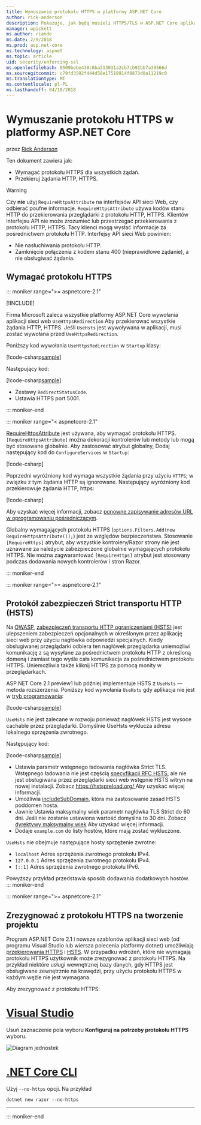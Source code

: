 ```yaml
---
title: Wymuszanie protokołu HTTPS w platformy ASP.NET Core
author: rick-anderson
description: Pokazuje, jak będą musieli HTTPS/TLS w ASP.NET Core aplikacji sieci web.
manager: wpickett
ms.author: riande
ms.date: 2/9/2018
ms.prod: asp.net-core
ms.technology: aspnet
ms.topic: article
uid: security/enforcing-ssl
ms.openlocfilehash: 0509bebe430c6ba213031a2cb7cb91bb7a39566d
ms.sourcegitcommit: c79fd3592f444d58e17518914f8873d0a11219c0
ms.translationtype: MT
ms.contentlocale: pl-PL
ms.lasthandoff: 04/18/2018
---
```

# <a name="enforce-https-in-an-aspnet-core"></a>Wymuszanie protokołu HTTPS w platformy ASP.NET Core

przez [Rick Anderson](https://twitter.com/RickAndMSFT)

Ten dokument zawiera jak:

- Wymagać protokołu HTTPS dla wszystkich żądań.
- Przekieruj żądania HTTP, HTTPS.

> [!WARNING]
> Czy **nie** użyj `RequireHttpsAttribute` na interfejsów API sieci Web, czy odbierać poufne informacje. `RequireHttpsAttribute` używa kodów stanu HTTP do przekierowania przeglądarki z protokołu HTTP, HTTPS. Klientów interfejsu API nie może zrozumieć lub przestrzegać przekierowania z protokołu HTTP, HTTPS. Tacy klienci mogą wysłać informacje za pośrednictwem protokołu HTTP. Interfejsy API sieci Web powinien:
>
>* Nie nasłuchiwania protokołu HTTP.
>* Zamknięcie połączenia z kodem stanu 400 (nieprawidłowe żądanie), a nie obsługiwać żądania.

<a name="require"></a>
## <a name="require-https"></a>Wymagać protokołu HTTPS

::: moniker range=">= aspnetcore-2.1"

[!INCLUDE[](~/includes/2.1.md)]

Firma Microsoft zaleca wszystkie platformy ASP.NET Core wywołania aplikacji sieci web `UseHttpsRedirection` Aby przekierować wszystkie żądania HTTP, HTTPS. Jeśli `UseHsts` jest wywoływana w aplikacji, musi zostać wywołana przed `UseHttpsRedirection`.

Poniższy kod wywołania `UseHttpsRedirection` w `Startup` klasy:

[!code-csharp[sample](enforcing-ssl/sample/Startup.cs?name=snippet1&highlight=13)]


Następujący kod:

[!code-csharp[sample](enforcing-ssl/sample/Startup.cs?name=snippet2&highlight=14-99)]

* Zestawy `RedirectStatusCode`.
* Ustawia HTTPS port 5001.

::: moniker-end


::: moniker range="< aspnetcore-2.1"

[RequireHttpsAttribute](/dotnet/api/Microsoft.AspNetCore.Mvc.RequireHttpsAttribute) jest używana, aby wymagać protokołu HTTPS. `[RequireHttpsAttribute]` można dekoracji kontrolerów lub metody lub mogą być stosowane globalnie. Aby zastosować atrybut globalny, Dodaj następujący kod do `ConfigureServices` w `Startup`:

[!code-csharp[](authentication/accconfirm/sample/WebApp1/Startup.cs?name=snippet2&highlight=4-999)]

Poprzedni wyróżniony kod wymaga wszystkie żądania przy użyciu `HTTPS`; w związku z tym żądania HTTP są ignorowane. Następujący wyróżniony kod przekierowuje żądania HTTP, https:

[!code-csharp[](authentication/accconfirm/sample/WebApp1/Startup.cs?name=snippet_AddRedirectToHttps&highlight=7-999)]

Aby uzyskać więcej informacji, zobacz [ponowne zapisywanie adresów URL w oprogramowaniu pośredniczącym](xref:fundamentals/url-rewriting).

Globalny wymagających protokołu HTTPS (`options.Filters.Add(new RequireHttpsAttribute());`) jest ze względów bezpieczeństwa. Stosowanie `[RequireHttps]` atrybut, aby wszystkie kontrolery/Razor strony nie jest uznawane za należycie zabezpieczone globalnie wymagających protokołu HTTPS. Nie można zagwarantować `[RequireHttps]` atrybut jest stosowany podczas dodawania nowych kontrolerów i stron Razor.

::: moniker-end

::: moniker range=">= aspnetcore-2.1"
<a name="hsts"></a>
## <a name="http-strict-transport-security-protocol-hsts"></a>Protokół zabezpieczeń Strict transportu HTTP (HSTS)

Na [OWASP](https://www.owasp.org/index.php/About_The_Open_Web_Application_Security_Project), [zabezpieczeń transportu HTTP ograniczeniami (HSTS)](https://www.owasp.org/index.php/HTTP_Strict_Transport_Security_Cheat_Sheet) jest ulepszeniem zabezpieczeń opcjonalnych w określonym przez aplikację sieci web przy użyciu nagłówka odpowiedzi specjalnych. Kiedy obsługiwanej przeglądarki odbiera ten nagłówek przeglądarka uniemożliwi komunikację z są wysyłane za pośrednictwem protokołu HTTP z określoną domeną i zamiast tego wyśle cała komunikacja za pośrednictwem protokołu HTTPS. Uniemożliwia także kliknij HTTPS za pomocą monity w przeglądarkach.

ASP.NET Core 2.1 preview1 lub później implementuje HSTS z `UseHsts` — metoda rozszerzenia. Poniższy kod wywołania `UseHsts` gdy aplikacja nie jest w [tryb programowania](xref:fundamentals/environments):

[!code-csharp[sample](enforcing-ssl/sample/Startup.cs?name=snippet1&highlight=10)]

`UseHsts` nie jest zalecane w rozwoju ponieważ nagłówek HSTS jest wysoce cachable przez przeglądarki. Domyślnie UseHsts wyklucza adresu lokalnego sprzężenia zwrotnego.

Następujący kod:

[!code-csharp[sample](enforcing-ssl/sample/Startup.cs?name=snippet2&highlight=5-12)]

* Ustawia parametr wstępnego ładowania nagłówka Strict TLS. Wstępnego ładowania nie jest częścią [specyfikacji RFC HSTS](https://tools.ietf.org/html/rfc6797), ale nie jest obsługiwana przez przeglądarki sieci web wstępnie HSTS witryn na nowej instalacji. Zobacz [ https://hstspreload.org/ ](https://hstspreload.org/) Aby uzyskać więcej informacji.
* Umożliwia [includeSubDomain](https://tools.ietf.org/html/rfc6797#section-6.1.2), która ma zastosowanie zasad HSTS poddomen hosta. 
* Jawnie Ustawia maksymalny wiek parametr nagłówka TLS Strict do 60 dni. Jeśli nie zostanie ustawiona wartość domyślna to 30 dni. Zobacz [dyrektywy maksymalny wiek](https://tools.ietf.org/html/rfc6797#section-6.1.1) Aby uzyskać więcej informacji.
* Dodaje `example.com` do listy hostów, które mają zostać wykluczone.

`UseHsts` nie obejmuje następujące hosty sprzężenie zwrotne:

* `localhost` Adres sprzężenia zwrotnego protokołu IPv4.
* `127.0.0.1` Adres sprzężenia zwrotnego protokołu IPv4.
* `[::1]` Adres sprzężenia zwrotnego protokołu IPv6.

Powyższy przykład przedstawia sposób dodawania dodatkowych hostów.
::: moniker-end


::: moniker range=">= aspnetcore-2.1"
<a name="https"></a>
## <a name="opt-out-of-https-on-project-creation"></a>Zrezygnować z protokołu HTTPS na tworzenie projektu

Program ASP.NET Core 2.1 i nowsze szablonów aplikacji sieci web (od programu Visual Studio lub wiersza polecenia platformy dotnet) umożliwiają [przekierowania HTTPS](#require) i [HSTS](#hsts). W przypadku wdrożeń, które nie wymagają protokołu HTTPS użytkownik może zrezygnować z protokołu HTTPS. Na przykład niektóre usługi wewnętrznej bazy danych, gdy HTTPS jest obsługiwane zewnętrznie na krawędzi, przy użyciu protokołu HTTPS w każdym węźle nie jest wymagana.

Aby zrezygnować z protokołu HTTPS:

# <a name="visual-studiotabvisual-studio"></a>[Visual Studio](#tab/visual-studio) 

Usuń zaznaczenie pola wyboru **Konfiguruj na potrzeby protokołu HTTPS** wyboru.

![Diagram jednostek](enforcing-ssl/_static/out.png)


#   <a name="net-core-clitabnetcore-cli"></a>[.NET Core CLI](#tab/netcore-cli) 

Użyj `--no-https` opcji. Na przykład

```cli
dotnet new razor --no-https
```

------

::: moniker-end